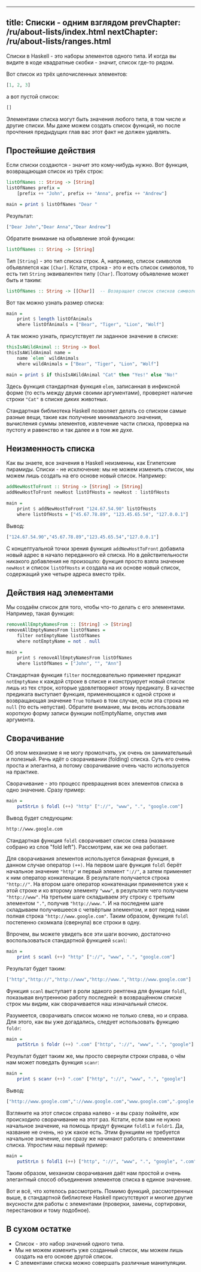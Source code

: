 ----
title: Списки - одним взглядом
prevChapter: /ru/about-lists/index.html
nextChapter: /ru/about-lists/ranges.html
----

Списки в Haskell - это наборы элементов одного типа. И когда вы видите в коде квадратные скобки - значит, список где-то рядом.

Вот список из трёх целочисленных элементов:

```haskell
[1, 2, 3]
```

а вот пустой список:

```haskell
[]
```

Элементами списка могут быть значения любого типа, в том числе и другие списки. Мы даже можем создать список функций, но после прочтения предыдущих глав вас этот факт не должен удивлять.

## Простейшие действия

Если списки создаются - значит это кому-нибудь нужно. Вот функция, возвращающая список из трёх строк:

```haskell
listOfNames :: String -> [String]
listOfNames prefix =
    [prefix ++ "John", prefix ++ "Anna", prefix ++ "Andrew"]

main = print $ listOfNames "Dear "
```

Результат:

```bash
["Dear John","Dear Anna","Dear Andrew"]
```

Обратите внимание на объявление этой функции:

```haskell
listOfNames :: String -> [String]
```

Тип `[String]` - это тип списка строк. А, например, список символов объявляется как `[Char]`. Кстати, строка - это и есть список символов, то есть тип `String` эквивалентен типу `[Char]`. Поэтому объявление может быть и таким:

```haskell
listOfNames :: String -> [[Char]]  -- Возвращает список списков символов.
```

Вот так можно узнать размер списка:

```haskell
main =
    print $ length listOfAnimals
    where listOfAnimals = ["Bear", "Tiger", "Lion", "Wolf"]
```

А так можно узнать, присутствует ли заданное значение в списке:

```haskell
thisIsAWildAnimal :: String -> Bool
thisIsAWildAnimal name =
    name `elem` wildAnimals
    where wildAnimals = ["Bear", "Tiger", "Lion", "Wolf"]

main = print $ if thisIsAWildAnimal "Cat" then "Yes!" else "No!"
```

Здесь функция стандартная функция `elem`, записанная в инфиксной форме (то есть между двумя своими аргументами), проверяет наличие строки `"Cat"` в списке диких животных.

Стандартная библиотека Haskell позволяет делать со списком самые разные вещи, такие как получение минимального значения, вычисления суммы элементов, извлечение части списка, проверка на пустоту и равенство и так далее и в том же духе.

## Неизменность списка

Как вы знаете, все значения в Haskell неизменны, как Египетские пирамиды. Списки - не исключение: мы не можем изменить список, мы можем лишь создать на его основе новый список. Например:

```haskell
addNewHostToFront :: String -> [String] -> [String]
addNewHostToFront newHost listOfHosts = newHost : listOfHosts

main =
    print $ addNewHostToFront "124.67.54.90" listOfHosts
    where listOfHosts = ["45.67.78.89", "123.45.65.54", "127.0.0.1"]
```

Вывод:

```bash
["124.67.54.90","45.67.78.89","123.45.65.54","127.0.0.1"]
```

С концептуальной точки зрения функция `addNewHostToFront` добавила новый адрес в начало переданного ей списка. Но в действительности никакого добавления не произошло: функция просто взяла значение `newHost` и список `listOfHosts` и создала на их основе новый список, содержащий уже четыре адреса вместо трёх.

## Действия над элементами

Мы создаём список для того, чтобы что-то делать с его элементами. Например, такая функция:

```haskell
removeAllEmptyNamesFrom :: [String] -> [String]
removeAllEmptyNamesFrom listOfNames =
    filter notEmptyName listOfNames
    where notEmptyName = not . null

main =
    print $ removeAllEmptyNamesFrom listOfNames
    where listOfNames = ["John", "", "Ann"]
```

Стандартная функция `filter` последовательно применяет предикат `notEmptyName` к каждой строке в списке и конструирует новый список лишь из тех строк, которые удовлетворяют этому предикату. В качестве предиката выступает функция, применяющаяся к одной строке и возвращающая значение `True` только в том случае, если эта строка не `null` (то есть непустая). Обратите внимание, мы вновь использовали короткую форму записи функции notEmptyName, опустив имя аргумента.

## Сворачивание

Об этом механизме я не могу промолчать, уж очень он занимательный и полезный. Речь идёт о сворачивании (folding) списка. Суть его очень проста и элегантна, а потому сворачивание очень часто используется на практике.

Сворачивание - это процесс превращения всех элементов списка в одно значение. Сразу пример:

```haskell
main =
    putStrLn $ foldl (++) "http" ["://", "www", ".", "google.com"]
```

Вывод будет следующим:

```bash
http://www.google.com
```

Стандартная функция `foldl` сворачивает список слева (название собрано из слов "fold left"). Рассмотрим, как же она работает.

Для сворачивания элементов используется бинарная функция, в данном случае оператор `(++)`. На первом шаге функция `foldl` берёт начальное значение `"http"` и первый элемент `"://"`, а затем применяет к ним оператор конкатенации. В результате получается строка `"http://"`. На втором шаге оператор конкатенации применяется уже к этой строке и ко второму элементу `"www"`, в результате чего получаем `"http://www"`. На третьем шаге складываем эту строку с третьим элементом `"."`, получив `"http://www."`. И на последнем шаге складываем получившееся с четвёртым элементом, и вот перед нами полная строка `"http://www.google.com"`. Таким образом, функция `foldl` постепенно скомкала (свернула) все строки в одну.

Впрочем, вы можете увидеть все эти шаги воочию, достаточно воспользоваться стандартной функцией `scanl`:

```haskell
main =
    print $ scanl (++) "http" ["://", "www", ".", "google.com"]
```

Результат будет таким:

```bash
["http","http://","http://www","http://www.","http://www.google.com"]
```

Функция `scanl` выступает в роли эдакого рентгена для функции `foldl`, показывая внутреннюю работу последней: в возвращённом списке строк мы видим, как сворачивается наш изначальный список.

Разумеется, сворачивать список можно не только слева, но и справа. Для этого, как вы уже догадались, следует использовать функцию `foldr`:

```haskell
main =
    putStrLn $ foldr (++) ".com" ["http", "://", "www", ".", "google"]
```

Результат будет таким же, мы просто свернули строки справа, о чём нам может поведать функция `scanr`:

```haskell
main =
    print $ scanr (++) ".com" ["http", "://", "www", ".", "google"]
```

Вывод:

```bash
["http://www.google.com","://www.google.com","www.google.com",".google.com","google.com",".com"]
```

Взгляните на этот список справа налево - и вы сразу поймёте, *как* происходило сворачивание на этот раз. Кстати, если вам не нужно начальное значение, на помощь придут функции `foldl1` и `foldr1`. Да, название не очень, но уж какое есть. Этим функциям не требуется начальное значение, они сразу же начинают работать с элементами списка. Упростим наш первый пример:

```haskell
main =
    putStrLn $ foldl1 (++) ["http", "://", "www", ".", "google", ".com"]
```

Таким образом, механизм сворачивания даёт нам простой и очень элегантный способ объединения элементов списка в единое значение.

Вот и всё, что хотелось рассмотреть. Помимо функций, рассмотренных выше, в стандартной библиотеке Haskell присутствуют и многие другие вкусности для работы с элементами (проверки, замены, сортировки, перестановки и тому подобное).

## В сухом остатке

* Список - это набор значений одного типа.
* Мы не можем изменить уже созданный список, мы можем лишь создать на его основе другой список.
* С элементами списка можно совершать различные манипуляции.

